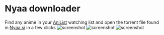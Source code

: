 # Nyaa downloader

Find any anime in your [AniList](https://anilist.co) watching list and open the torrent file found in [Nyaa.si](https://nyaa.si) in a few clicks
![screenshot](./assets/screenshots/1.png|width=100)
![screenshot](./assets/screenshots/2.png|width=100)
![screenshot](./assets/screenshots/3.png|width=100)
